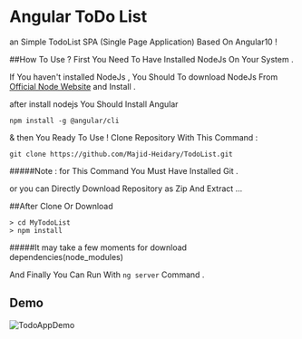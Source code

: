 # Angular ToDo List
an Simple TodoList SPA (Single Page Application) Based On Angular10 !

##How To Use ?
 First You Need To Have Installed NodeJs On Your System . 
 
 If You haven't installed NodeJs , You Should To download NodeJs From [Official Node Website](https://nodejs.org/en/)
 and Install .
 
 after install nodejs You Should Install Angular
  
  `npm install -g @angular/cli`
  
  & then You Ready To Use ! Clone Repository With This Command :
 
 `git clone https://github.com/Majid-Heidary/TodoList.git`
 
 #####Note : for This Command You Must Have Installed Git .
 
 or you can Directly Download Repository as Zip And Extract ...  

 ##After Clone Or Download
 ```
 > cd MyTodoList
 > npm install
 ```
 
 #####It may take a few moments for download dependencies(node_modules)
 
 And Finally You Can Run With `ng server` Command .

## Demo
![TodoAppDemo](https://s16.picofile.com/file/8414111026/MH_AngularTODO.png)
